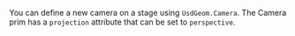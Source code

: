 You can define a new camera on a stage using `UsdGeom.Camera`. The Camera prim has a `projection` attribute that can be set to `perspective`.
